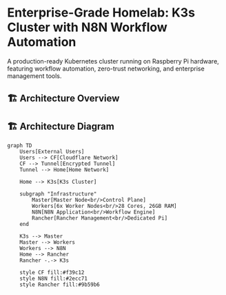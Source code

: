 # Enterprise-Grade Homelab: K3s Cluster with N8N Workflow Automation

A production-ready Kubernetes cluster running on Raspberry Pi hardware, featuring workflow automation, zero-trust networking, and enterprise management tools.

## 🏗️ Architecture Overview

## 🏗️ Architecture Diagram
```mermaid
graph TD
    Users[External Users]
    Users --> CF[Cloudflare Network]
    CF --> Tunnel[Encrypted Tunnel]
    Tunnel --> Home[Home Network]
    
    Home --> K3s[K3s Cluster]
    
    subgraph "Infrastructure"
        Master[Master Node<br/>Control Plane]
        Workers[6x Worker Nodes<br/>28 Cores, 26GB RAM]
        N8N[N8N Application<br/>Workflow Engine]
        Rancher[Rancher Management<br/>Dedicated Pi]
    end
    
    K3s --> Master
    Master --> Workers
    Workers --> N8N
    Home --> Rancher
    Rancher -.-> K3s
    
    style CF fill:#f39c12
    style N8N fill:#2ecc71
    style Rancher fill:#9b59b6
